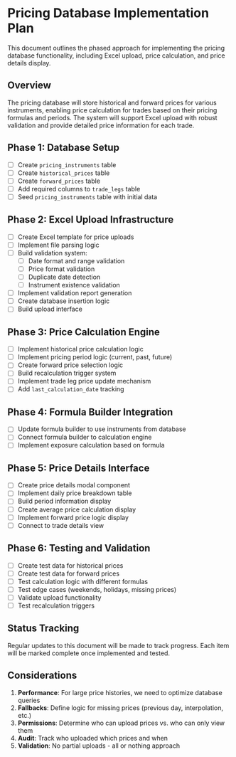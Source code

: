 
# Pricing Database Implementation Plan

This document outlines the phased approach for implementing the pricing database functionality, including Excel upload, price calculation, and price details display.

## Overview

The pricing database will store historical and forward prices for various instruments, enabling price calculation for trades based on their pricing formulas and periods. The system will support Excel upload with robust validation and provide detailed price information for each trade.

## Phase 1: Database Setup

- [ ] Create `pricing_instruments` table
- [ ] Create `historical_prices` table
- [ ] Create `forward_prices` table
- [ ] Add required columns to `trade_legs` table
- [ ] Seed `pricing_instruments` table with initial data

## Phase 2: Excel Upload Infrastructure

- [ ] Create Excel template for price uploads
- [ ] Implement file parsing logic
- [ ] Build validation system:
  - [ ] Date format and range validation
  - [ ] Price format validation
  - [ ] Duplicate date detection
  - [ ] Instrument existence validation
- [ ] Implement validation report generation
- [ ] Create database insertion logic
- [ ] Build upload interface

## Phase 3: Price Calculation Engine

- [ ] Implement historical price calculation logic
- [ ] Implement pricing period logic (current, past, future)
- [ ] Create forward price selection logic
- [ ] Build recalculation trigger system
- [ ] Implement trade leg price update mechanism
- [ ] Add `last_calculation_date` tracking

## Phase 4: Formula Builder Integration

- [ ] Update formula builder to use instruments from database
- [ ] Connect formula builder to calculation engine
- [ ] Implement exposure calculation based on formula

## Phase 5: Price Details Interface

- [ ] Create price details modal component
- [ ] Implement daily price breakdown table
- [ ] Build period information display
- [ ] Create average price calculation display
- [ ] Implement forward price logic display
- [ ] Connect to trade details view

## Phase 6: Testing and Validation

- [ ] Create test data for historical prices
- [ ] Create test data for forward prices
- [ ] Test calculation logic with different formulas
- [ ] Test edge cases (weekends, holidays, missing prices)
- [ ] Validate upload functionality
- [ ] Test recalculation triggers

## Status Tracking

Regular updates to this document will be made to track progress. Each item will be marked complete once implemented and tested.

## Considerations

1. **Performance**: For large price histories, we need to optimize database queries
2. **Fallbacks**: Define logic for missing prices (previous day, interpolation, etc.)
3. **Permissions**: Determine who can upload prices vs. who can only view them
4. **Audit**: Track who uploaded which prices and when
5. **Validation**: No partial uploads - all or nothing approach
